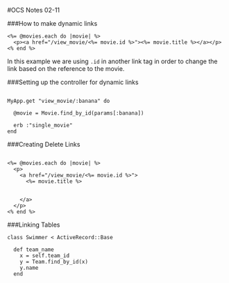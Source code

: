 #OCS Notes 02-11

###How to make dynamic links

```
<%= @movies.each do |movie| %>
  <p><a href="/view_movie/<%= movie.id %>"><%= movie.title %></a></p>
<% end %>

```

In this example we are using `.id` in another link tag in order to change the link based on the reference to the movie. 

###Setting up the controller for dynamic links

```

MyApp.get "view_movie/:banana" do

  @movie = Movie.find_by_id(params[:banana])

  erb :"single_movie"
end

```

###Creating Delete Links

```

<%= @movies.each do |movie| %>
  <p>
    <a href="/view_movie/<%= movie.id %>">
      <%= movie.title %>
    

    </a>
  </p>
<% end %>

````

###Linking Tables

```
class Swimmer < ActiveRecord::Base

  def team_name
    x = self.team_id
    y = Team.find_by_id(x)
    y.name
  end

```